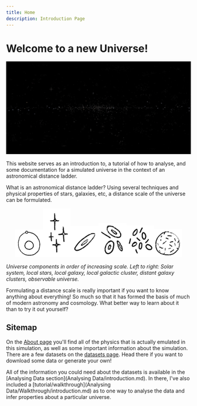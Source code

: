 ```yaml
---
title: Home
description: Introduction Page
---
```


# Welcome to a new Universe!
![Universe](MiscGithubImages/universe.jpg)

This website serves as an introduction to, a tutorial of how to analyse, and some documentation for a simulated universe in the context of an astronomical distance ladder. 

What is an astronomical distance ladder? Using several techniques and physical properties of stars, galaxies, etc, a distance scale of the universe can be formulated.

<p align="middle"><img src="assets/solar system.png" style="width:15%"/><img src="assets/local stars.png" style="width:15%"/><img src="assets/parent galaxy.png" style="width:15%"/><img src="assets/local galaxies.png" style="width:15%"/><img src="assets/distant clusters.png" style="width:15%"/><img src="assets/observable universe.png" style="width:15%"/></p>
</p align="middle"><em>Universe components in order of increasing scale. Left to right: Solar system, local stars, local galaxy, local galactic cluster, distant galaxy clusters, observable universe.</em></p>

Formulating a distance scale is really important if you want to know anything about everything! So much so that it has formed the basis of much of modern astronomy and cosmology. What better way to learn about it than to try it out yourself?

## Sitemap
On the [About page](About.md) you'll find all of the physics that is actually emulated in this simulation, as well as some important information about the simulation. There are a few datasets on the [datasets page](Datasets.md). Head there if you want to download some data or generate your own! 

All of the information you could need about the datasets is available in the [Analysing Data section](Analysing Data/introduction.md). In there, I've also included a [tutorial/walkthrough](Analysing Data/Walkthrough/introduction.md) as to one way to analyse the data and infer properties about a particular universe. 

